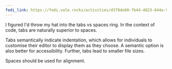 ```yaml
---
fedi_link: https://fedi.vale.rocks/activities/d378de80-fb44-4823-844a-916cec8ef125
---
```


I figured I'd throw my hat into the tabs vs spaces ring. In the context of code, tabs are naturally superior to spaces.

Tabs semantically indicate indentation, which allows for individuals to customise their editor to display them as they choose. A semantic option is also better for accessibility. Further, tabs lead to smaller file sizes.

Spaces should be used for alignment.
